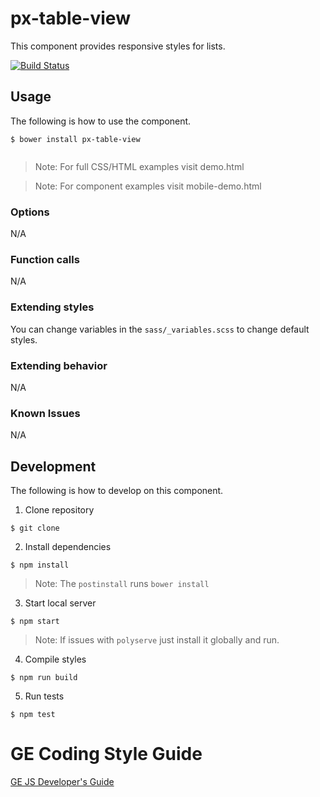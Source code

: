 # px-table-view
This component provides responsive styles for lists.

[![Build Status](https://travis-ci.org/PredixDev/px-table-view.svg?branch=master)](https://travis-ci.org/PredixDev/px-table-view)

## Usage
The following is how to use the component.

```
$ bower install px-table-view
```


```html

```

> Note: For full CSS/HTML examples visit demo.html

> Note: For component examples visit mobile-demo.html


### Options
N/A

### Function calls
N/A

### Extending styles
You can change variables in the `sass/_variables.scss` to change default styles.

### Extending behavior
N/A

### Known Issues
N/A

## Development
The following is how to develop on this component.

1. Clone repository

  ```
  $ git clone
  ```

2. Install dependencies

  ```
  $ npm install
  ```

  > Note: The `postinstall` runs `bower install`

3. Start local server

  ```
  $ npm start
  ```

  > Note: If issues with `polyserve` just install it globally and run.

4. Compile styles

  ```
  $ npm run build
  ```


5. Run tests

  ```
  $ npm test
  ```



# GE Coding Style Guide
[GE JS Developer's Guide](https://github.com/GeneralElectric/javascript)
